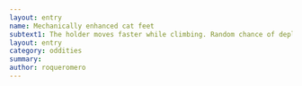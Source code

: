 ```yaml
---
layout: entry 
name: Mechanically enhanced cat feet
subtext1: The holder moves faster while climbing. Random chance of depletion on each use.
layout: entry
category: oddities
summary: 
author: roqueromero
---
```

